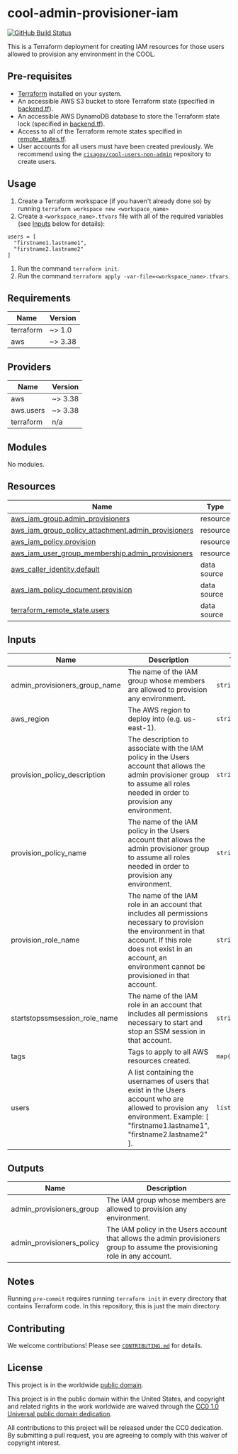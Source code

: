 # cool-admin-provisioner-iam #

[![GitHub Build Status](https://github.com/cisagov/cool-admin-provisioner-iam/workflows/build/badge.svg)](https://github.com/cisagov/cool-admin-provisioner-iam/actions)

This is a Terraform deployment for creating IAM resources for those
users allowed to provision any environment in the COOL.

## Pre-requisites ##

- [Terraform](https://www.terraform.io/) installed on your system.
- An accessible AWS S3 bucket to store Terraform state
  (specified in [backend.tf](backend.tf)).
- An accessible AWS DynamoDB database to store the Terraform state lock
  (specified in [backend.tf](backend.tf)).
- Access to all of the Terraform remote states specified in
  [remote_states.tf](remote_states.tf).
- User accounts for all users must have been created previously.  We
  recommend using the
  [`cisagov/cool-users-non-admin`](https://github.com/cisagov/cool-users-non-admin)
  repository to create users.

## Usage ##

1. Create a Terraform workspace (if you haven't already done so) by running
   `terraform workspace new <workspace_name>`
1. Create a `<workspace_name>.tfvars` file with all of the required
  variables (see [Inputs](#inputs) below for details):

  ```hcl
  users = [
    "firstname1.lastname1",
    "firstname2.lastname2"
  ]
  ```

1. Run the command `terraform init`.
1. Run the command `terraform apply -var-file=<workspace_name>.tfvars`.

## Requirements ##

| Name | Version |
|------|---------|
| terraform | ~> 1.0 |
| aws | ~> 3.38 |

## Providers ##

| Name | Version |
|------|---------|
| aws | ~> 3.38 |
| aws.users | ~> 3.38 |
| terraform | n/a |

## Modules ##

No modules.

## Resources ##

| Name | Type |
|------|------|
| [aws_iam_group.admin_provisioners](https://registry.terraform.io/providers/hashicorp/aws/latest/docs/resources/iam_group) | resource |
| [aws_iam_group_policy_attachment.admin_provisioners](https://registry.terraform.io/providers/hashicorp/aws/latest/docs/resources/iam_group_policy_attachment) | resource |
| [aws_iam_policy.provision](https://registry.terraform.io/providers/hashicorp/aws/latest/docs/resources/iam_policy) | resource |
| [aws_iam_user_group_membership.admin_provisioners](https://registry.terraform.io/providers/hashicorp/aws/latest/docs/resources/iam_user_group_membership) | resource |
| [aws_caller_identity.default](https://registry.terraform.io/providers/hashicorp/aws/latest/docs/data-sources/caller_identity) | data source |
| [aws_iam_policy_document.provision](https://registry.terraform.io/providers/hashicorp/aws/latest/docs/data-sources/iam_policy_document) | data source |
| [terraform_remote_state.users](https://registry.terraform.io/providers/hashicorp/terraform/latest/docs/data-sources/remote_state) | data source |

## Inputs ##

| Name | Description | Type | Default | Required |
|------|-------------|------|---------|:--------:|
| admin\_provisioners\_group\_name | The name of the IAM group whose members are allowed to provision any environment. | `string` | `"admin_provisioners"` | no |
| aws\_region | The AWS region to deploy into (e.g. us-east-1). | `string` | `"us-east-1"` | no |
| provision\_policy\_description | The description to associate with the IAM policy in the Users account that allows the admin provisioner group to assume all roles needed in order to provision any environment. | `string` | `"Allows the admin provisioner group to assume all roles needed in order to provision any environment."` | no |
| provision\_policy\_name | The name of the IAM policy in the Users account that allows the admin provisioner group to assume all roles needed in order to provision any environment. | `string` | `"AssumeProvisionAnyEnvironment"` | no |
| provision\_role\_name | The name of the IAM role in an account that includes all permissions necessary to provision the environment in that account.  If this role does not exist in an account, an environment cannot be provisioned in that account. | `string` | `"ProvisionAccount"` | no |
| startstopssmsession\_role\_name | The name of the IAM role in an account that includes all permissions necessary to start and stop an SSM session in that account. | `string` | `"StartStopSSMSession"` | no |
| tags | Tags to apply to all AWS resources created. | `map(string)` | `{}` | no |
| users | A list containing the usernames of users that exist in the Users account who are allowed to provision any environment.  Example: [ "firstname1.lastname1", "firstname2.lastname2" ]. | `list(string)` | n/a | yes |

## Outputs ##

| Name | Description |
|------|-------------|
| admin\_provisioners\_group | The IAM group whose members are allowed to provision any environment. |
| admin\_provisioners\_policy | The IAM policy in the Users account that allows the admin provisioners group to assume the provisioning role in any account. |

## Notes ##

Running `pre-commit` requires running `terraform init` in every directory that
contains Terraform code. In this repository, this is just the main directory.

## Contributing ##

We welcome contributions!  Please see [`CONTRIBUTING.md`](CONTRIBUTING.md) for
details.

## License ##

This project is in the worldwide [public domain](LICENSE).

This project is in the public domain within the United States, and
copyright and related rights in the work worldwide are waived through
the [CC0 1.0 Universal public domain
dedication](https://creativecommons.org/publicdomain/zero/1.0/).

All contributions to this project will be released under the CC0
dedication. By submitting a pull request, you are agreeing to comply
with this waiver of copyright interest.
